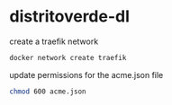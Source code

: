 # distritoverde-dl

create a traefik network
```bash
docker network create traefik
```

update permissions for the acme.json file
```bash
chmod 600 acme.json
```
